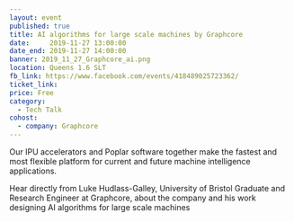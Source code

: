 ```yaml
---
layout: event
published: true
title: AI algorithms for large scale machines by Graphcore
date:     2019-11-27 13:00:00
date_end: 2019-11-27 14:00:00
banner: 2019_11_27_Graphcore_ai.png
location: Queens 1.6 SLT
fb_link: https://www.facebook.com/events/418489025723362/
ticket_link:
price: Free
category:
  - Tech Talk
cohost:
  - company: Graphcore
---
```


Our IPU accelerators and Poplar software together make the fastest and most flexible platform for current and future machine intelligence applications.

Hear directly from Luke Hudlass-Galley, University of Bristol Graduate and Research Engineer at Graphcore, about the company and his work designing AI algorithms for large scale machines
